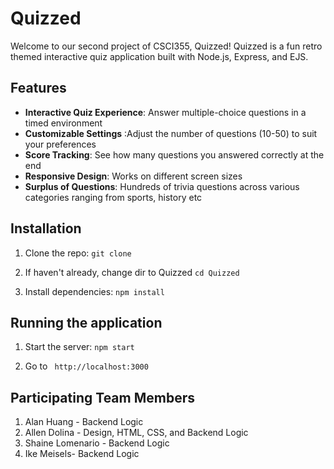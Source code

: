 # Quizzed
Welcome to our second project of CSCI355, Quizzed! Quizzed is a fun retro themed interactive
quiz application built with Node.js, Express, and EJS. 
## Features
* **Interactive Quiz Experience**: Answer multiple-choice questions in a timed environment
* **Customizable Settings** :Adjust the number of questions (10-50) to suit your preferences
* **Score Tracking**: See how many questions you answered correctly at the end
* **Responsive Design**: Works on different screen sizes
* **Surplus of Questions**: Hundreds of trivia questions across various categories ranging from sports, history etc

## Installation
1. Clone the repo: ``` git clone ```

2. If haven't already, change dir to Quizzed ```cd Quizzed```

3. Install dependencies: ``` npm install ```

## Running the application
1. Start the server: ``` npm start ```

2. Go to ``` http://localhost:3000```

## Participating Team Members 
1. Alan Huang - Backend Logic
2. Allen Dolina - Design, HTML, CSS, and Backend Logic
3. Shaine Lomenario - Backend Logic
4. Ike Meisels- Backend Logic